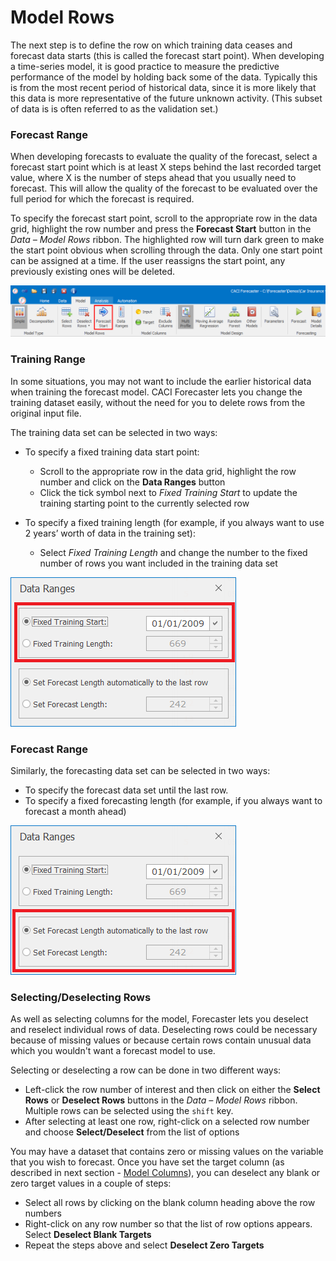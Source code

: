 # Model Rows

The next step is to define the row on which training data ceases and forecast data starts (this is called the forecast start point).  When developing a time-series model, it is good practice to measure the predictive performance of the model by holding back some of the data.  Typically this is from the most recent period of historical data, since it is more likely that this data is more representative of the future unknown activity.  (This subset of data is is often referred to as the validation set.)

### Forecast Range
When developing forecasts to evaluate the quality of the forecast, select a forecast start point which is at least X steps behind the last recorded target value, where X is the number of steps ahead that you usually need to forecast.  This will allow the quality of the forecast to be evaluated over the full period for which the forecast is required.

To specify the forecast start point, scroll to the appropriate row in the data grid, highlight the row number and press the **Forecast Start** button in the *Data – Model Rows* ribbon.  The highlighted row will turn dark green to make the start point obvious when scrolling through the data.  Only one start point can be assigned at a time.  If the user reassigns the start point, any previously existing ones will be deleted.

![Forecast Start](imgs/ModelRows_ForecastStart.png)

<!-- You now need to define how many rows are included in the forecast range.  This can be done by clicking on the **Data Ranges** button in the Data – Model Rows ribbon and then updating the Forecast Length.  If you want to set the forecast range to run until the end of the data set, type in a very large number (e.g. 99999).  The application will automatically change this to the exact number of rows between the forecast start and end point. -->
  


### Training Range
In some situations, you may not want to include the earlier historical data when training the forecast model.  CACI Forecaster lets you change the training dataset easily, without the need for you to delete rows from the original input file.

The training data set can be selected in two ways:

- To specify a fixed training data start point:
    - Scroll to the appropriate row in the data grid, highlight the row number and click on the **Data Ranges** button
    - Click the tick symbol next to *Fixed Training Start* to update the training starting point to the currently selected row

- To specify a fixed training length (for example, if you always want to use 2 years’ worth of data in the training set):
    - Select *Fixed Training Length* and change the number to the fixed number of rows you want included in the training data set
    


![Data Ranges - Training](imgs/ModelRows_DataRanges_Training.png)



### Forecast Range

Similarly, the forecasting data set can be selected in two ways:

- To specify the forecast data set until the last row.
- To specify a fixed forecasting length (for example, if you always want to forecast a month ahead)


![Data Ranges- Forecasting](imgs/ModelRows_DataRanges_Forecasting.png)




### Selecting/Deselecting Rows
As well as selecting columns for the model, Forecaster lets you deselect and reselect individual rows of data.  Deselecting rows could be necessary because of missing values or because certain rows contain unusual data which you wouldn't want a forecast model to use.  


<!-- #### Selecting/deselecting specific rows -->

Selecting or deselecting a row can be done in two different ways:

- Left-click the row number of interest and then click on either the **Select Rows** or **Deselect Rows** buttons in the *Data – Model Rows* ribbon.  Multiple rows can be selected using the `shift` key.
- After selecting at least one row, right-click on a selected row number and choose **Select/Deselect** from the list of options


You may have a dataset that contains zero or missing values on the variable that you wish to forecast.  Once you have set the target column (as described in next section - [Model Columns](Model-Columns.md#column-types)), you can deselect any blank or zero target values in a couple of steps:

- Select all rows by clicking on the blank column heading above the row numbers
- Right-click on any row number so that the list of row options appears.  Select **Deselect Blank Targets**
- Repeat the steps above and select **Deselect Zero Targets**
